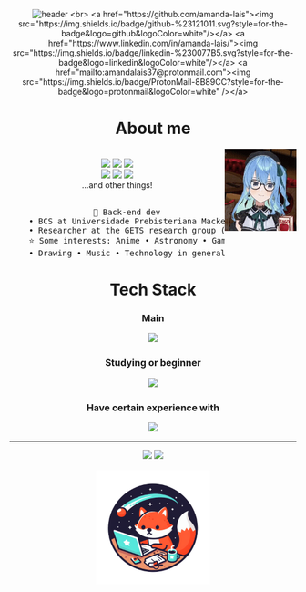 <div align="center">
  
  ![header](https://capsule-render.vercel.app/api?type=venom&height=300&color=gradient&text=print("Amanda%20Laís")&textBg=false&animation=fadeIn&stroke=000000&strokeWidth=2&section=header)
  <br>
  <a href="https://github.com/amanda-lais"><img src="https://img.shields.io/badge/github-%23121011.svg?style=for-the-badge&logo=github&logoColor=white"/></a>
  <a href="https://www.linkedin.com/in/amanda-lais/"><img src="https://img.shields.io/badge/linkedin-%230077B5.svg?style=for-the-badge&logo=linkedin&logoColor=white"/></a>
  <a href="mailto:amandalais37@protonmail.com"><img src="https://img.shields.io/badge/ProtonMail-8B89CC?style=for-the-badge&logo=protonmail&logoColor=white" /></a>
  <h1>About me</h1>
  <img src="https://raw.githubusercontent.com/amanda-lais/amanda-lais/main/assets/suisei-hoshimachi-suisei.gif" width="25%" align="right"/><br>
  <img src="https://img.shields.io/badge/Windows-0078D6?style=for-the-badge&logo=windows&logoColor=white"/>
  <img src="https://img.shields.io/badge/Android-3DDC84?style=for-the-badge&logo=android&logoColor=white"/>
  <img src="https://img.shields.io/badge/Vivaldi-EF3939?style=for-the-badge&logo=Vivaldi&logoColor=white"/>
  <br>
  <img src="https://img.shields.io/badge/Obsidian-%23483699.svg?style=for-the-badge&logo=obsidian&logoColor=white"/>
  <img src="https://img.shields.io/badge/Microsoft_Office-D83B01?style=for-the-badge&logo=microsoft-office&logoColor=white"/>
  <img src="https://img.shields.io/badge/Trello-%23026AA7.svg?style=for-the-badge&logo=Trello&logoColor=white"/>
  <br><a> ...and other things!</a>
  <br><br>
<pre>
    💼 Back-end dev
    • BCS at Universidade Prebisteriana Mackenzie (UPM)
    • Researcher at the GETS research group (UPM)
    ⭐ Some interests: Anime • Astronomy • Games • Vtubers
    • Drawing • Music • Technology in general • Etc
</pre>
  <h1>Tech Stack</h1>
  <h3>Main</h3>
  <a href="https://skillicons.dev">
    <img src="https://skillicons.dev/icons?i=py,c,cpp,md,latex"/>
  </a>
  <h3>Studying or beginner</h3>
  <a href="https://skillicons.dev">
    <img src="https://skillicons.dev/icons?i=godot,js"/>
  </a>
  <h3>Have certain experience with</h3>
  <a href="https://skillicons.dev">
    <img src="https://skillicons.dev/icons?i=arduino,html,css,java,aws,figma,ai,replit" />
  </a>
  
----
  
  ![](https://github-readme-stats.vercel.app/api/top-langs/?username=amanda-lais&theme=dark&hide_border=false&include_all_commits=true&count_private=true&layout=compact)
  ![](https://github-readme-stats.vercel.app/api?username=amanda-lais&theme=dark&hide_border=false&include_all_commits=true&count_private=true)
  <br><br>
  <img src="https://github.com/amanda-lais/amanda-lais/blob/main/assets/LogobyDesigner%20(2).png" height="200"/>
  
</div>
